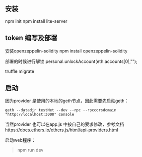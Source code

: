 ## 安装

npm init
npm install lite-server


## token 编写及部署

安装openzeppelin-solidity
npm install openzeppelin-solidity

部署的时候进行解锁
personal.unlockAccount(eth.accounts[0],"");


truffle migrate


## 启动

因为provider 是使用的本地的geth节点，因此需要先启动geth：

```
geth --datadir testNet --dev --rpc --rpccorsdomain "http://localhost:3000" console
```

当然provider 也可以在app.js 中按自己的要求修改，参考文档 https://docs.ethers.io/ethers.js/html/api-providers.html

启动web程序：

> npm run dev
